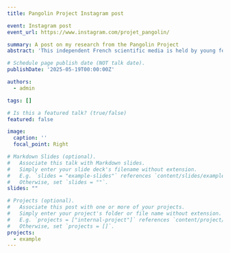 ```yaml
---
title: Pangolin Project Instagram post

event: Instagram post
event_url: https://www.instagram.com/projet_pangolin/

summary: A post on my research from the Pangolin Project
abstract: 'This independent French scientific media is held by young female researchers who post about biodiversity, ecology, feminism and climate. My profile had the honour to be featured on 19 May 2025.'

# Schedule page publish date (NOT talk date).
publishDate: '2025-05-19T00:00:00Z'

authors:
  - admin

tags: []

# Is this a featured talk? (true/false)
featured: false

image:
  caption: ''
  focal_point: Right

# Markdown Slides (optional).
#   Associate this talk with Markdown slides.
#   Simply enter your slide deck's filename without extension.
#   E.g. `slides = "example-slides"` references `content/slides/example-slides.md`.
#   Otherwise, set `slides = ""`.
slides: ""

# Projects (optional).
#   Associate this post with one or more of your projects.
#   Simply enter your project's folder or file name without extension.
#   E.g. `projects = ["internal-project"]` references `content/project/deep-learning/index.md`.
#   Otherwise, set `projects = []`.
projects:
  - example
---
```

